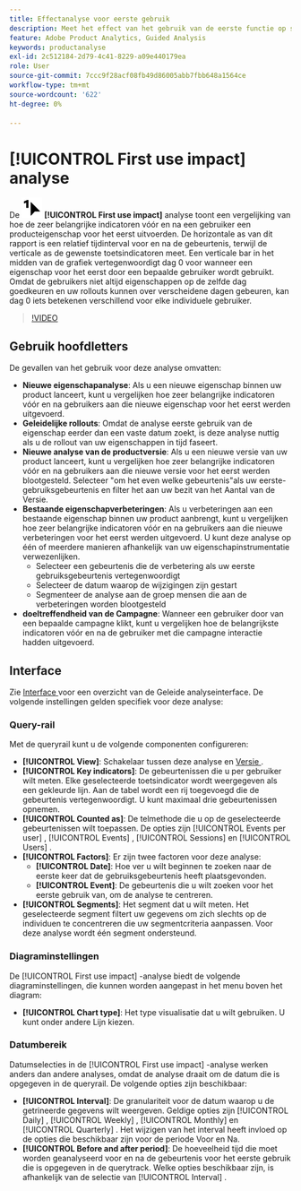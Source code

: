 ```yaml
---
title: Effectanalyse voor eerste gebruik
description: Meet het effect van het gebruik van de eerste functie op sleutelindicatoren.
feature: Adobe Product Analytics, Guided Analysis
keywords: productanalyse
exl-id: 2c512184-2d79-4c41-8229-a09e440179ea
role: User
source-git-commit: 7ccc9f28acf08fb49d86005abb7fbb648a1564ce
workflow-type: tm+mt
source-wordcount: '622'
ht-degree: 0%

---
```


# [!UICONTROL First use impact] analyse

De ![ FirstUse ](/help/assets/icons/FirstUse.svg) **[!UICONTROL First use impact]** analyse toont een vergelijking van hoe de zeer belangrijke indicatoren vóór en na een gebruiker een producteigenschap voor het eerst uitvoerden. De horizontale as van dit rapport is een relatief tijdinterval voor en na de gebeurtenis, terwijl de verticale as de gewenste toetsindicatoren meet. Een verticale bar in het midden van de grafiek vertegenwoordigt dag 0 voor wanneer een eigenschap voor het eerst door een bepaalde gebruiker wordt gebruikt. Omdat de gebruikers niet altijd eigenschappen op de zelfde dag goedkeuren en uw rollouts kunnen over verscheidene dagen gebeuren, kan dag 0 iets betekenen verschillend voor elke individuele gebruiker.


>[!VIDEO](https://video.tv.adobe.com/v/3421661/?learn=on)


## Gebruik hoofdletters

De gevallen van het gebruik voor deze analyse omvatten:

* **Nieuwe eigenschapanalyse**: Als u een nieuwe eigenschap binnen uw product lanceert, kunt u vergelijken hoe zeer belangrijke indicatoren vóór en na gebruikers aan die nieuwe eigenschap voor het eerst werden uitgevoerd.
* **Geleidelijke rollouts**: Omdat de analyse eerste gebruik van de eigenschap eerder dan een vaste datum zoekt, is deze analyse nuttig als u de rollout van uw eigenschappen in tijd faseert.
* **Nieuwe analyse van de productversie**: Als u een nieuwe versie van uw product lanceert, kunt u vergelijken hoe zeer belangrijke indicatoren vóór en na gebruikers aan die nieuwe versie voor het eerst werden blootgesteld. Selecteer &quot;om het even welke gebeurtenis&quot;als uw eerste-gebruiksgebeurtenis en filter het aan uw bezit van het Aantal van de Versie.
* **Bestaande eigenschapverbeteringen**: Als u verbeteringen aan een bestaande eigenschap binnen uw product aanbrengt, kunt u vergelijken hoe zeer belangrijke indicatoren vóór en na gebruikers aan die nieuwe verbeteringen voor het eerst werden uitgevoerd. U kunt deze analyse op één of meerdere manieren afhankelijk van uw eigenschapinstrumentatie verwezenlijken.
   * Selecteer een gebeurtenis die de verbetering als uw eerste gebruiksgebeurtenis vertegenwoordigt
   * Selecteer de datum waarop de wijzigingen zijn gestart
   * Segmenteer de analyse aan de groep mensen die aan de verbeteringen worden blootgesteld
* **doeltreffendheid van de Campagne**: Wanneer een gebruiker door van een bepaalde campagne klikt, kunt u vergelijken hoe de belangrijkste indicatoren vóór en na de gebruiker met die campagne interactie hadden uitgevoerd.

## Interface

Zie [ Interface ](../overview.md#interface) voor een overzicht van de Geleide analyseinterface. De volgende instellingen gelden specifiek voor deze analyse:

### Query-rail

Met de queryrail kunt u de volgende componenten configureren:

* **[!UICONTROL View]**: Schakelaar tussen deze analyse en [ Versie ](release-impact.md).
* **[!UICONTROL Key indicators]**: De gebeurtenissen die u per gebruiker wilt meten. Elke geselecteerde toetsindicator wordt weergegeven als een gekleurde lijn. Aan de tabel wordt een rij toegevoegd die de gebeurtenis vertegenwoordigt. U kunt maximaal drie gebeurtenissen opnemen.
* **[!UICONTROL Counted as]**: De telmethode die u op de geselecteerde gebeurtenissen wilt toepassen. De opties zijn [!UICONTROL Events per user] , [!UICONTROL Events] , [!UICONTROL Sessions] en [!UICONTROL Users] .
* **[!UICONTROL Factors]**: Er zijn twee factoren voor deze analyse:
   * **[!UICONTROL Date]**: Hoe ver u wilt beginnen te zoeken naar de eerste keer dat de gebruiksgebeurtenis heeft plaatsgevonden.
   * **[!UICONTROL Event]**: De gebeurtenis die u wilt zoeken voor het eerste gebruik van, om de analyse te centreren.
* **[!UICONTROL Segments]**: Het segment dat u wilt meten. Het geselecteerde segment filtert uw gegevens om zich slechts op de individuen te concentreren die uw segmentcriteria aanpassen. Voor deze analyse wordt één segment ondersteund.

### Diagraminstellingen

De [!UICONTROL First use impact] -analyse biedt de volgende diagraminstellingen, die kunnen worden aangepast in het menu boven het diagram:

* **[!UICONTROL Chart type]**: Het type visualisatie dat u wilt gebruiken. U kunt onder andere Lijn kiezen.

### Datumbereik

Datumselecties in de [!UICONTROL First use impact] -analyse werken anders dan andere analyses, omdat de analyse draait om de datum die is opgegeven in de queryrail. De volgende opties zijn beschikbaar:

* **[!UICONTROL Interval]**: De granulariteit voor de datum waarop u de getrineerde gegevens wilt weergeven. Geldige opties zijn [!UICONTROL Daily] , [!UICONTROL Weekly] , [!UICONTROL Monthly] en [!UICONTROL Quarterly] . Het wijzigen van het interval heeft invloed op de opties die beschikbaar zijn voor de periode Voor en Na.
* **[!UICONTROL Before and after period]**: De hoeveelheid tijd die moet worden geanalyseerd voor en na de gebeurtenis voor het eerste gebruik die is opgegeven in de querytrack. Welke opties beschikbaar zijn, is afhankelijk van de selectie van [!UICONTROL Interval] .

<!--
## Example

See below for an example of the analysis.

![First use impact](../assets/first-use-impact.png)

-->
